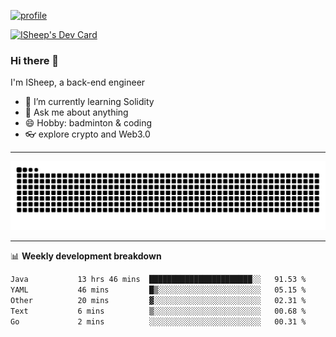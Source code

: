 [![profile](https://user-images.githubusercontent.com/54968314/208005045-e4b42f3b-833d-4242-bfcc-e764865553a2.svg)](https://www.calligrapher.ai/)

<a href="https://app.daily.dev/linziyang1106"><img src="https://api.daily.dev/devcards/v2/i4Spwx5Skx5FpTqWcwoit.png?r=kgx&type=wide" width="652" alt="ISheep's Dev Card"/></a>

### Hi there 🐏

I'm ISheep, a back-end engineer

- 🔭 I’m currently learning Solidity
- 💬 Ask me about anything
- 😄 Hobby: badminton & coding
- 👓 explore crypto and Web3.0

-------

![](https://raw.githubusercontent.com/ISheepp/ISheepp/output/github-contribution-grid-snake.svg)

-------

📊 **Weekly development breakdown**
<!--START_SECTION:waka-->

```txt
Java           13 hrs 46 mins  ███████████████████████░░   91.53 %
YAML           46 mins         █▒░░░░░░░░░░░░░░░░░░░░░░░   05.15 %
Other          20 mins         ▓░░░░░░░░░░░░░░░░░░░░░░░░   02.31 %
Text           6 mins          ▒░░░░░░░░░░░░░░░░░░░░░░░░   00.68 %
Go             2 mins          ░░░░░░░░░░░░░░░░░░░░░░░░░   00.31 %
```

<!--END_SECTION:waka-->
